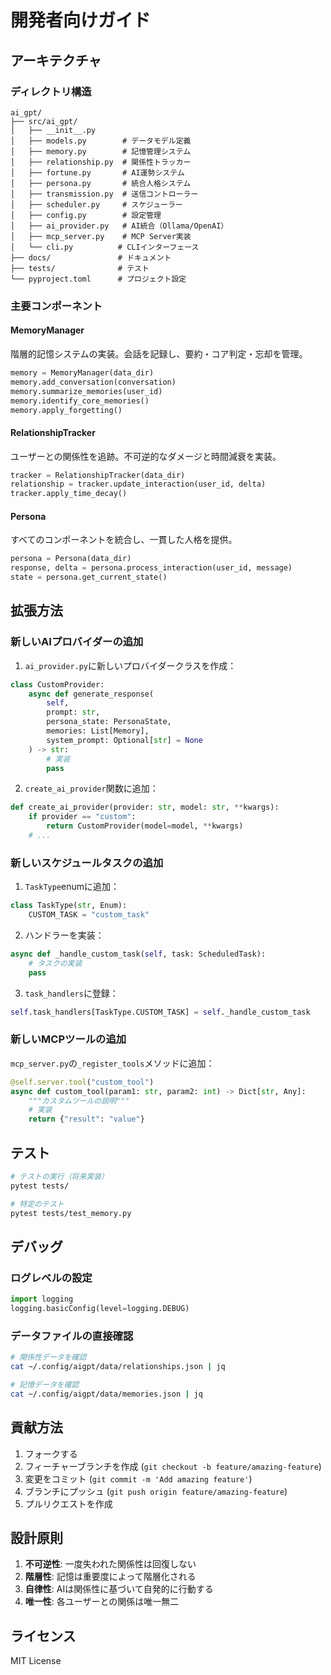 # 開発者向けガイド

## アーキテクチャ

### ディレクトリ構造

```
ai_gpt/
├── src/ai_gpt/
│   ├── __init__.py
│   ├── models.py        # データモデル定義
│   ├── memory.py        # 記憶管理システム
│   ├── relationship.py  # 関係性トラッカー
│   ├── fortune.py       # AI運勢システム
│   ├── persona.py       # 統合人格システム
│   ├── transmission.py  # 送信コントローラー
│   ├── scheduler.py     # スケジューラー
│   ├── config.py        # 設定管理
│   ├── ai_provider.py   # AI統合（Ollama/OpenAI）
│   ├── mcp_server.py    # MCP Server実装
│   └── cli.py          # CLIインターフェース
├── docs/               # ドキュメント
├── tests/              # テスト
└── pyproject.toml      # プロジェクト設定
```

### 主要コンポーネント

#### MemoryManager
階層的記憶システムの実装。会話を記録し、要約・コア判定・忘却を管理。

```python
memory = MemoryManager(data_dir)
memory.add_conversation(conversation)
memory.summarize_memories(user_id)
memory.identify_core_memories()
memory.apply_forgetting()
```

#### RelationshipTracker
ユーザーとの関係性を追跡。不可逆的なダメージと時間減衰を実装。

```python
tracker = RelationshipTracker(data_dir)
relationship = tracker.update_interaction(user_id, delta)
tracker.apply_time_decay()
```

#### Persona
すべてのコンポーネントを統合し、一貫した人格を提供。

```python
persona = Persona(data_dir)
response, delta = persona.process_interaction(user_id, message)
state = persona.get_current_state()
```

## 拡張方法

### 新しいAIプロバイダーの追加

1. `ai_provider.py`に新しいプロバイダークラスを作成：

```python
class CustomProvider:
    async def generate_response(
        self,
        prompt: str,
        persona_state: PersonaState,
        memories: List[Memory],
        system_prompt: Optional[str] = None
    ) -> str:
        # 実装
        pass
```

2. `create_ai_provider`関数に追加：

```python
def create_ai_provider(provider: str, model: str, **kwargs):
    if provider == "custom":
        return CustomProvider(model=model, **kwargs)
    # ...
```

### 新しいスケジュールタスクの追加

1. `TaskType`enumに追加：

```python
class TaskType(str, Enum):
    CUSTOM_TASK = "custom_task"
```

2. ハンドラーを実装：

```python
async def _handle_custom_task(self, task: ScheduledTask):
    # タスクの実装
    pass
```

3. `task_handlers`に登録：

```python
self.task_handlers[TaskType.CUSTOM_TASK] = self._handle_custom_task
```

### 新しいMCPツールの追加

`mcp_server.py`の`_register_tools`メソッドに追加：

```python
@self.server.tool("custom_tool")
async def custom_tool(param1: str, param2: int) -> Dict[str, Any]:
    """カスタムツールの説明"""
    # 実装
    return {"result": "value"}
```

## テスト

```bash
# テストの実行（将来実装）
pytest tests/

# 特定のテスト
pytest tests/test_memory.py
```

## デバッグ

### ログレベルの設定

```python
import logging
logging.basicConfig(level=logging.DEBUG)
```

### データファイルの直接確認

```bash
# 関係性データを確認
cat ~/.config/aigpt/data/relationships.json | jq

# 記憶データを確認
cat ~/.config/aigpt/data/memories.json | jq
```

## 貢献方法

1. フォークする
2. フィーチャーブランチを作成 (`git checkout -b feature/amazing-feature`)
3. 変更をコミット (`git commit -m 'Add amazing feature'`)
4. ブランチにプッシュ (`git push origin feature/amazing-feature`)
5. プルリクエストを作成

## 設計原則

1. **不可逆性**: 一度失われた関係性は回復しない
2. **階層性**: 記憶は重要度によって階層化される
3. **自律性**: AIは関係性に基づいて自発的に行動する
4. **唯一性**: 各ユーザーとの関係は唯一無二

## ライセンス

MIT License